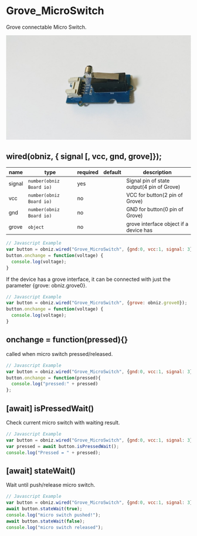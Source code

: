 # Grove_MicroSwitch

Grove connectable Micro Switch.

![](image.jpg)

## wired(obniz,  { signal [, vcc, gnd, grove]});

| name   | type                     | required | default | description                                |
|--------|--------------------------|----------|---------|--------------------------------------------|
| signal | `number(obniz Board io)` | yes      | &nbsp;  | Signal pin of state output(4 pin of Grove) |
| vcc    | `number(obniz Board io)` | no       | &nbsp;  | VCC for button(2 pin of Grove)             |
| gnd    | `number(obniz Board io)` | no       | &nbsp;  | GND for button(0 pin of Grove)             |
| grove  | `object`                 | no       | &nbsp;  | grove interface object if a device has     |

```Javascript
// Javascript Example
var button = obniz.wired("Grove_MicroSwitch", {gnd:0, vcc:1, signal: 3});
button.onchange = function(voltage) {
  console.log(voltage);
}
```

If the device has a grove interface, it can be connected with just the parameter {grove: obniz.grove0}.

```Javascript
// Javascript Example
var button = obniz.wired("Grove_MicroSwitch", {grove: obniz.grove0});
button.onchange = function(voltage) {
  console.log(voltage);
}
``` 

## onchange = function(pressed){}

called when micro switch pressed/released.

```Javascript
// Javascript Example
var button = obniz.wired("Grove_MicroSwitch", {gnd:0, vcc:1, signal: 3});
button.onchange = function(pressed){
  console.log("pressed:" + pressed)
};
```

## [await] isPressedWait()

Check current micro switch with waiting result.

```Javascript
// Javascript Example
var button = obniz.wired("Grove_MicroSwitch", {gnd:0, vcc:1, signal: 3});
var pressed = await button.isPressedWait();
console.log("Pressed = " + pressed);
```


## [await] stateWait()

Wait until push/release micro switch.

```Javascript
// Javascript Example
var button = obniz.wired("Grove_MicroSwitch", {gnd:0, vcc:1, signal: 3});
await button.stateWait(true); 
console.log("micro switch pushed!");
await button.stateWait(false); 
console.log("micro switch released");
```
